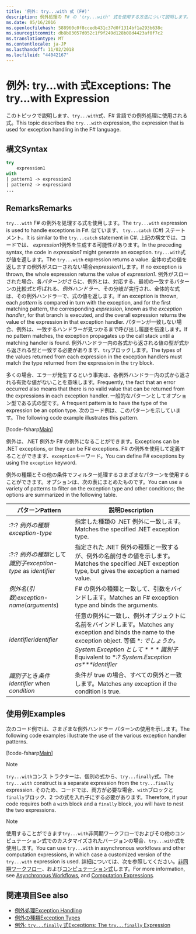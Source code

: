 ```yaml
---
title: '例外: try...with 式 (F#)'
description: 例外処理の F# の 'try...with' 式を使用する方法について説明します。
ms.date: 05/16/2016
ms.openlocfilehash: 588960c0f8ccedb431c37d0f1314bf1a293b638c
ms.sourcegitcommit: db8b83057d052c1f9f249d128b08d4423af0f7c2
ms.translationtype: MT
ms.contentlocale: ja-JP
ms.lasthandoff: 11/02/2018
ms.locfileid: "44042167"
---
```

# <a name="exceptions-the-trywith-expression"></a><span data-ttu-id="e10cb-103">例外: try...with 式</span><span class="sxs-lookup"><span data-stu-id="e10cb-103">Exceptions: The try...with Expression</span></span>

<span data-ttu-id="e10cb-104">このトピックで説明します、`try...with`式、F# 言語での例外処理に使用される式。</span><span class="sxs-lookup"><span data-stu-id="e10cb-104">This topic describes the `try...with` expression, the expression that is used for exception handling in the F# language.</span></span>

## <a name="syntax"></a><span data-ttu-id="e10cb-105">構文</span><span class="sxs-lookup"><span data-stu-id="e10cb-105">Syntax</span></span>

```fsharp
try
    expression1
with
| pattern1 -> expression2
| pattern2 -> expression3
...
```

## <a name="remarks"></a><span data-ttu-id="e10cb-106">Remarks</span><span class="sxs-lookup"><span data-stu-id="e10cb-106">Remarks</span></span>

<span data-ttu-id="e10cb-107">`try...with` F# の例外を処理する式を使用します。</span><span class="sxs-lookup"><span data-stu-id="e10cb-107">The `try...with` expression is used to handle exceptions in F#.</span></span> <span data-ttu-id="e10cb-108">似ています、 `try...catch` (C#) ステートメント。</span><span class="sxs-lookup"><span data-stu-id="e10cb-108">It is similar to the `try...catch` statement in C#.</span></span> <span data-ttu-id="e10cb-109">上記の構文では、コードでは、 *expression1*例外を生成する可能性があります。</span><span class="sxs-lookup"><span data-stu-id="e10cb-109">In the preceding syntax, the code in *expression1* might generate an exception.</span></span> <span data-ttu-id="e10cb-110">`try...with`式が値を返します。</span><span class="sxs-lookup"><span data-stu-id="e10cb-110">The `try...with` expression returns a value.</span></span> <span data-ttu-id="e10cb-111">全体の式の値を返しますの例外がスローされない場合*expression1*します。</span><span class="sxs-lookup"><span data-stu-id="e10cb-111">If no exception is thrown, the whole expression returns the value of *expression1*.</span></span> <span data-ttu-id="e10cb-112">例外がスローされた場合、各*パターン*がさらに、例外とは、対応する、最初の一致するパターンの比較*式*と呼ばれる、*例外ハンドラー*、その分岐が実行され、全体的な式は、その例外ハンドラーで、式の値を返します。</span><span class="sxs-lookup"><span data-stu-id="e10cb-112">If an exception is thrown, each *pattern* is compared in turn with the exception, and for the first matching pattern, the corresponding *expression*, known as the *exception handler*, for that branch is executed, and the overall expression returns the value of the expression in that exception handler.</span></span> <span data-ttu-id="e10cb-113">パターンが一致しない場合、例外は、一致するハンドラーが見つかるまで呼び出し履歴を伝達します。</span><span class="sxs-lookup"><span data-stu-id="e10cb-113">If no pattern matches, the exception propagates up the call stack until a matching handler is found.</span></span> <span data-ttu-id="e10cb-114">例外ハンドラー内の各式から返される値の型が式から返される型と一致する必要があります、`try`ブロックします。</span><span class="sxs-lookup"><span data-stu-id="e10cb-114">The types of the values returned from each expression in the exception handlers must match the type returned from the expression in the `try` block.</span></span>

<span data-ttu-id="e10cb-115">多くの場合、エラーが発生するという事実は、各例外ハンドラー内の式から返される有効な値がないことを意味します。</span><span class="sxs-lookup"><span data-stu-id="e10cb-115">Frequently, the fact that an error occurred also means that there is no valid value that can be returned from the expressions in each exception handler.</span></span> <span data-ttu-id="e10cb-116">一般的なパターンとしてオプション型である式の型です。</span><span class="sxs-lookup"><span data-stu-id="e10cb-116">A frequent pattern is to have the type of the expression be an option type.</span></span> <span data-ttu-id="e10cb-117">次のコード例は、このパターンを示しています。</span><span class="sxs-lookup"><span data-stu-id="e10cb-117">The following code example illustrates this pattern.</span></span>

[!code-fsharp[Main](../../../../samples/snippets/fsharp/lang-ref-2/snippet5601.fs)]

<span data-ttu-id="e10cb-118">例外は、.NET 例外か F# の例外になることができます。</span><span class="sxs-lookup"><span data-stu-id="e10cb-118">Exceptions can be .NET exceptions, or they can be F# exceptions.</span></span> <span data-ttu-id="e10cb-119">F# の例外を使用して定義することができます、`exception`キーワード。</span><span class="sxs-lookup"><span data-stu-id="e10cb-119">You can define F# exceptions by using the `exception` keyword.</span></span>

<span data-ttu-id="e10cb-120">例外の種類とその他の条件でフィルター処理するさまざまなパターンを使用することができます。オプションは、次の表にまとめたものです。</span><span class="sxs-lookup"><span data-stu-id="e10cb-120">You can use a variety of patterns to filter on the exception type and other conditions; the options are summarized in the following table.</span></span>

|<span data-ttu-id="e10cb-121">パターン</span><span class="sxs-lookup"><span data-stu-id="e10cb-121">Pattern</span></span>|<span data-ttu-id="e10cb-122">説明</span><span class="sxs-lookup"><span data-stu-id="e10cb-122">Description</span></span>|
|-------|-----------|
|<span data-ttu-id="e10cb-123">:?</span><span class="sxs-lookup"><span data-stu-id="e10cb-123">:?</span></span> <span data-ttu-id="e10cb-124">*例外の種類*</span><span class="sxs-lookup"><span data-stu-id="e10cb-124">*exception-type*</span></span>|<span data-ttu-id="e10cb-125">指定した種類の .NET 例外に一致します。</span><span class="sxs-lookup"><span data-stu-id="e10cb-125">Matches the specified .NET exception type.</span></span>|
|<span data-ttu-id="e10cb-126">:?</span><span class="sxs-lookup"><span data-stu-id="e10cb-126">:?</span></span> <span data-ttu-id="e10cb-127">*例外の種類*として*識別子*</span><span class="sxs-lookup"><span data-stu-id="e10cb-127">*exception-type* as *identifier*</span></span>|<span data-ttu-id="e10cb-128">指定された .NET 例外の種類と一致するが、例外の名前付きの値を示します。</span><span class="sxs-lookup"><span data-stu-id="e10cb-128">Matches the specified .NET exception type, but gives the exception a named value.</span></span>|
|<span data-ttu-id="e10cb-129">*例外名*(*引数*)</span><span class="sxs-lookup"><span data-stu-id="e10cb-129">*exception-name*(*arguments*)</span></span>|<span data-ttu-id="e10cb-130">F# の例外の種類と一致して、引数をバインドします。</span><span class="sxs-lookup"><span data-stu-id="e10cb-130">Matches an F# exception type and binds the arguments.</span></span>|
|<span data-ttu-id="e10cb-131">*identifier*</span><span class="sxs-lookup"><span data-stu-id="e10cb-131">*identifier*</span></span>|<span data-ttu-id="e10cb-132">任意の例外に一致し、例外オブジェクトに名前をバインドします。</span><span class="sxs-lookup"><span data-stu-id="e10cb-132">Matches any exception and binds the name to the exception object.</span></span> <span data-ttu-id="e10cb-133">等価 \**: でしょうか。System.Exception として \* \* \* 識別子*</span><span class="sxs-lookup"><span data-stu-id="e10cb-133">Equivalent to \**:? System.Exception as\*\*\*identifier*</span></span>|
|<span data-ttu-id="e10cb-134">*識別子*とき*条件*</span><span class="sxs-lookup"><span data-stu-id="e10cb-134">*identifier* when *condition*</span></span>|<span data-ttu-id="e10cb-135">条件が true の場合、すべての例外と一致します。</span><span class="sxs-lookup"><span data-stu-id="e10cb-135">Matches any exception if the condition is true.</span></span>|

## <a name="examples"></a><span data-ttu-id="e10cb-136">使用例</span><span class="sxs-lookup"><span data-stu-id="e10cb-136">Examples</span></span>

<span data-ttu-id="e10cb-137">次のコード例では、さまざまな例外ハンドラー パターンの使用を示します。</span><span class="sxs-lookup"><span data-stu-id="e10cb-137">The following code examples illustrate the use of the various exception handler patterns.</span></span>

[!code-fsharp[Main](../../../../samples/snippets/fsharp/lang-ref-2/snippet5602.fs)]

>[!NOTE]
<span data-ttu-id="e10cb-138">`try...with`コンス トラクターは、個別の式から、`try...finally`式。</span><span class="sxs-lookup"><span data-stu-id="e10cb-138">The `try...with` construct is a separate expression from the `try...finally` expression.</span></span> <span data-ttu-id="e10cb-139">そのため、コードでは、両方が必要な場合、`with`ブロックと`finally`ブロック、2 つの式を入れ子にする必要があります。</span><span class="sxs-lookup"><span data-stu-id="e10cb-139">Therefore, if your code requires both a `with` block and a `finally` block, you will have to nest the two expressions.</span></span>

>[!NOTE]
<span data-ttu-id="e10cb-140">使用することができます`try...with`非同期ワークフローでおよびその他のコンピュテーション式でのカスタマイズされたバージョンの場合、`try...with`式を使用します。</span><span class="sxs-lookup"><span data-stu-id="e10cb-140">You can use `try...with` in asynchronous workflows and other computation expressions, in which case a customized version of the `try...with` expression is used.</span></span> <span data-ttu-id="e10cb-141">詳細については、次を参照してください。[非同期ワークフロー](../asynchronous-workflows.md)、および[コンピュテーション式](../computation-expressions.md)します。</span><span class="sxs-lookup"><span data-stu-id="e10cb-141">For more information, see [Asynchronous Workflows](../asynchronous-workflows.md), and [Computation Expressions](../computation-expressions.md).</span></span>

## <a name="see-also"></a><span data-ttu-id="e10cb-142">関連項目</span><span class="sxs-lookup"><span data-stu-id="e10cb-142">See also</span></span>

- [<span data-ttu-id="e10cb-143">例外処理</span><span class="sxs-lookup"><span data-stu-id="e10cb-143">Exception Handling</span></span>](index.md)
- [<span data-ttu-id="e10cb-144">例外の種類</span><span class="sxs-lookup"><span data-stu-id="e10cb-144">Exception Types</span></span>](exception-types.md)
- [<span data-ttu-id="e10cb-145">例外: `try...finally` 式</span><span class="sxs-lookup"><span data-stu-id="e10cb-145">Exceptions: The `try...finally` Expression</span></span>](the-try-finally-expression.md)
